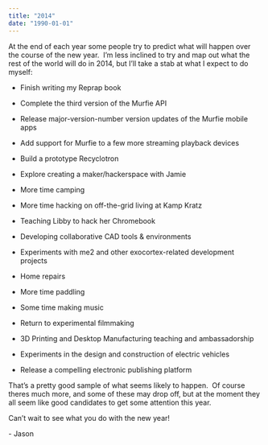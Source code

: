 ```yaml
---
title: "2014"
date: "1990-01-01"
---
```


<div class="content">
<p>At the end of each year some people try to predict what will happen over the
course of the new year.  I’m less inclined to try and map out what the rest of
the world will do in 2014, but I’ll take a stab at what I expect to do myself:</p>
<ul>
<li><p>Finish writing my Reprap book</p></li>
<li><p>Complete the third version of the Murfie API</p></li>
<li><p>Release major-version-number version updates of the Murfie mobile apps</p></li>
<li><p>Add support for Murfie to a few more streaming playback devices</p></li>
<li><p>Build a prototype Recyclotron</p></li>
<li><p>Explore creating a maker/hackerspace with Jamie</p></li>
<li><p>More time camping</p></li>
<li><p>More time hacking on off-the-grid living at Kamp Kratz</p></li>
<li><p>Teaching Libby to hack her Chromebook</p></li>
<li><p>Developing collaborative CAD tools &amp; environments</p></li>
<li><p>Experiments with me2 and other exocortex-related development projects</p></li>
<li><p>Home repairs</p></li>
<li><p>More time paddling</p></li>
<li><p>Some time making music</p></li>
<li><p>Return to experimental filmmaking</p></li>
<li><p>3D Printing and Desktop Manufacturing teaching and ambassadorship</p></li>
<li><p>Experiments in the design and construction of electric vehicles</p></li>
<li><p>Release a compelling electronic publishing platform</p></li>
</ul>
<p>That’s a pretty good sample of what seems likely to happen.  Of course theres
much more, and some of these may drop off, but at the moment they all seem
like good candidates to get some attention this year.</p>
<p>Can’t wait to see what you do with the new year!</p>
<p>- Jason</p>
</div>

